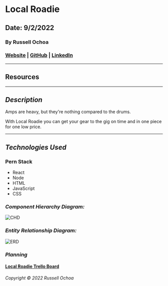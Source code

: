 # Local Roadie

## Date: 9/2/2022

### By Russell Ochoa

### [Website](https://www.eg15m.com/) | [GitHub](https://github.com/russellgochoa) | [LinkedIn](https://www.linkedin.com/in/russell-ochoa-7a2a9516/)


---

## **Resources**

---

## **_Description_**

Amps are heavy, but they're nothing compared to the drums. 

With Local Roadie you can get your gear to the gig on time and in one piece for one low price. 


---

## **_Technologies Used_**

### Pern Stack

- React
- Node
- HTML
- JavaScript
- CSS

### **_Component Hierarchy Diagram:_**

![CHD](https://i.imgur.com/nmPeSW2.png 'Component Hierachy Diagram')

### **_Entity Relationship Diagram:_**

![ERD](https://i.imgur.com/dUKKHUV.png 'Entity Relationship Diagram')

### **_Planning_**

#### [Local Roadie Trello Board](https://trello.com/b/MkXqFIyY/project-4-local-roadie-capstone)


###### Copyright &copy; 2022 Russell Ochoa
